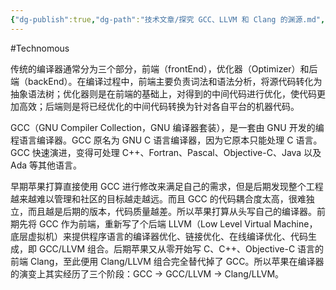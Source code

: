 ```yaml
---
{"dg-publish":true,"dg-path":"技术文章/探究 GCC、LLVM 和 Clang 的渊源.md","permalink":"/技术文章/探究 GCC、LLVM 和 Clang 的渊源/","dgPassFrontmatter":true,"created":"2022-09-20T14:32:43.000+08:00","updated":"2024-01-30T09:43:57.720+08:00"}
---
```


#Technomous

传统的编译器通常分为三个部分，前端（frontEnd），优化器（Optimizer）和后端（backEnd）。在编译过程中，前端主要负责词法和语法分析，将源代码转化为抽象语法树；优化器则是在前端的基础上，对得到的中间代码进行优化，使代码更加高效；后端则是将已经优化的中间代码转换为针对各自平台的机器代码。

GCC（GNU Compiler Collection，GNU 编译器套装），是一套由 GNU 开发的编程语言编译器。GCC 原名为 GNU C 语言编译器，因为它原本只能处理 C 语言。GCC 快速演进，变得可处理 C++、Fortran、Pascal、Objective-C、Java 以及 Ada 等其他语言。

早期苹果打算直接使用 GCC 进行修改来满足自己的需求，但是后期发现整个工程越来越难以管理和社区的目标越走越远。而且 GCC 的代码耦合度太高，很难独立，而且越是后期的版本，代码质量越差。所以苹果打算从头写自己的编译器。前期先将 GCC 作为前端，重新写了个后端 LLVM（Low Level Virtual Machine，底层虚拟机）来提供程序语言的编译器优化、链接优化、在线编译优化、代码生成，即 GCC/LLVM 组合。后期苹果又从零开始写 C、C++、Objective-C 语言的前端 Clang，至此便用 Clang/LLVM 组合完全替代掉了 GCC。所以苹果在编译器的演变上其实经历了三个阶段：GCC -> GCC/LLVM -> Clang/LLVM。